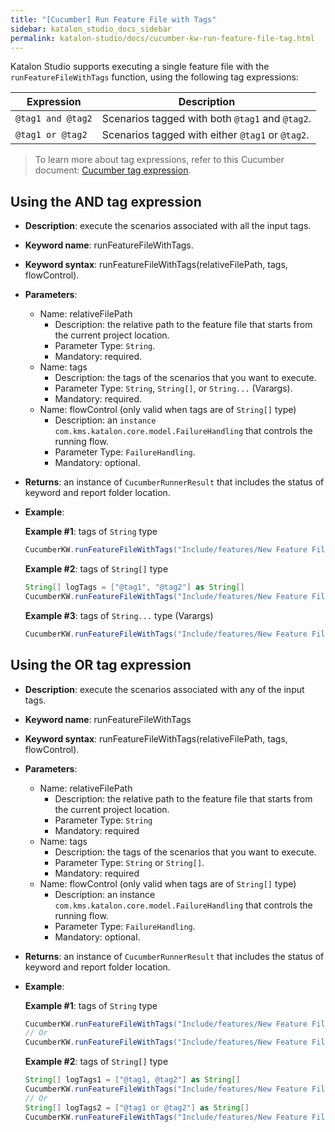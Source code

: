 ```yaml
---
title: "[Cucumber] Run Feature File with Tags"
sidebar: katalon_studio_docs_sidebar
permalink: katalon-studio/docs/cucumber-kw-run-feature-file-tag.html
---
```


Katalon Studio supports executing a single feature file with the `runFeatureFileWithTags` function, using the following tag expressions:

<table>
  <thead>
    <tr>
      <th><b>Expression</b></th>
      <th><b>Description</b></th>
    </tr>
  </thead>
  <tbody>
    <tr>
      <td>
        <code>@tag1 and @tag2</code>
      </td>
      <td>Scenarios tagged with both <code>@tag1</code> and <code>@tag2</code>.</td>
    </tr>
    <tr>
      <td>
        <code>@tag1 or @tag2</code>
      </td>
      <td>Scenarios tagged with either <code>@tag1</code> or <code>@tag2</code>.</td>
    </tr>
  </tbody>
</table>

> To learn more about tag expressions, refer to this Cucumber document: [Cucumber tag expression](https://cucumber.io/docs/cucumber/api/#tag-expressions).

## Using the AND tag expression

* **Description**: execute the scenarios associated with all the input tags.
* **Keyword name**: runFeatureFileWithTags.
* **Keyword syntax**: runFeatureFileWithTags(relativeFilePath, tags, flowControl).
* **Parameters**:
  * Name: relativeFilePath
    * Description: the relative path to the feature file that starts from the current project location.
    * Parameter Type: `String`.
    * Mandatory: required.
  * Name: tags
    * Description: the tags of the scenarios that you want to execute.
    * Parameter Type: `String`, `String[]`, or `String...` (Varargs).
    * Mandatory: required.
  * Name: flowControl (only valid when tags are of `String[]` type)
    * Description: an `instance com.kms.katalon.core.model.FailureHandling` that controls the running flow.
    * Parameter Type: `FailureHandling`.
    * Mandatory: optional.
* **Returns**: an instance of `CucumberRunnerResult` that includes the status of keyword and report folder location.
* **Example**:

  **Example #1**: tags of `String` type
  ```groovy
  CucumberKW.runFeatureFileWithTags("Include/features/New Feature File.feature", "@tag1 and @tag2")
  ```

  **Example #2**: tags of `String[]` type
  ```groovy
  String[] logTags = ["@tag1", "@tag2"] as String[]
  CucumberKW.runFeatureFileWithTags("Include/features/New Feature File.feature", logTags, FailureHandling.STOP_ON_FAILURE)
  ```

  **Example #3**: tags of `String...` type (Varargs)
  ```groovy
  CucumberKW.runFeatureFileWithTags("Include/features/New Feature File.feature", "@tag1", "@tag2")
  ```
## Using the OR tag expression

* **Description**: execute the scenarios associated with any of the input tags.
* **Keyword name**: runFeatureFileWithTags
* **Keyword syntax**: runFeatureFileWithTags(relativeFilePath, tags, flowControl).
* **Parameters**:
  * Name: relativeFilePath
    * Description: the relative path to the feature file that starts from the current project location.
    * Parameter Type: `String`
    * Mandatory: required
  * Name: tags
    * Description: the tags of the scenarios that you want to execute.
    * Parameter Type: `String` or `String[]`.
    * Mandatory: required
  * Name: flowControl (only valid when tags are of `String[]` type)
    * Description: an instance `com.kms.katalon.core.model.FailureHandling` that controls the running flow.
    * Parameter Type: `FailureHandling`.
    * Mandatory: optional.
* **Returns**: an instance of `CucumberRunnerResult` that includes the status of keyword and report folder location.
* **Example**:

  **Example #1**: tags of `String` type
  ```groovy
  CucumberKW.runFeatureFileWithTags("Include/features/New Feature File.feature", "@tag1 or @tag2")
  // Or
  CucumberKW.runFeatureFileWithTags("Include/features/New Feature File.feature", "@tag1, @tag2")
  ```

  **Example #2**: tags of `String[]` type
  ```groovy
  String[] logTags1 = ["@tag1, @tag2"] as String[]
  CucumberKW.runFeatureFileWithTags("Include/features/New Feature File.feature", logTags1, FailureHandling.STOP_ON_FAILURE)
  // Or 
  String[] logTags2 = ["@tag1 or @tag2"] as String[]
  CucumberKW.runFeatureFileWithTags("Include/features/New Feature File.feature", logTags2, FailureHandling.STOP_ON_FAILURE)
  ```